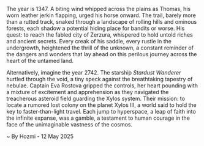 
The year is 1347.  A biting wind whipped across the plains as Thomas, his worn leather jerkin flapping, urged his horse onward.  The trail, barely more than a rutted track, snaked through a landscape of rolling hills and ominous forests, each shadow a potential hiding place for bandits or worse. His quest: to reach the fabled city of Zerzura, whispered to hold untold riches and ancient secrets.  Every creak of his saddle, every rustle in the undergrowth, heightened the thrill of the unknown, a constant reminder of the dangers and wonders that lay ahead on this perilous journey across the heart of the untamed land.

Alternatively, imagine the year 2742.  The starship *Stardust Wanderer* hurtled through the void, a tiny speck against the breathtaking tapestry of nebulae. Captain Eva Rostova gripped the controls, her heart pounding with a mixture of excitement and apprehension as they navigated the treacherous asteroid field guarding the Xylos system.  Their mission: to locate a rumored lost colony on the planet Xylos III, a world said to hold the key to faster-than-light travel. Each jump to hyperspace, a leap of faith into the infinite expanse, was a gamble, a testament to human courage in the face of the unimaginable vastness of the cosmos.

~ By Hozmi - 12 May 2025
